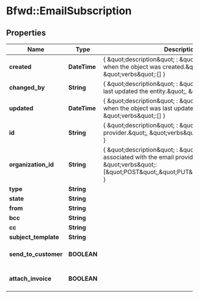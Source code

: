 # Bfwd::EmailSubscription

## Properties
Name | Type | Description | Notes
------------ | ------------- | ------------- | -------------
**created** | **DateTime** | { \&quot;description\&quot; : \&quot;The UTC DateTime when the object was created.\&quot;, \&quot;verbs\&quot;:[] } | [optional] 
**changed_by** | **String** | { \&quot;description\&quot; : \&quot;ID of the user who last updated the entity.\&quot;, \&quot;verbs\&quot;:[] } | [optional] 
**updated** | **DateTime** | { \&quot;description\&quot; : \&quot;The UTC DateTime when the object was last updated.\&quot;, \&quot;verbs\&quot;:[] } | [optional] 
**id** | **String** | { \&quot;description\&quot; : \&quot;ID of the email provider.\&quot;, \&quot;verbs\&quot;:[\&quot;GET\&quot;] } | [optional] 
**organization_id** | **String** | { \&quot;description\&quot; : \&quot;ID of the organization associated with the email provider.\&quot;, \&quot;verbs\&quot;:[\&quot;POST\&quot;,\&quot;PUT\&quot;,\&quot;GET\&quot;] } | 
**type** | **String** |  | [optional] 
**state** | **String** |  | 
**from** | **String** |  | 
**bcc** | **String** |  | [optional] 
**cc** | **String** |  | [optional] 
**subject_template** | **String** |  | [optional] 
**send_to_customer** | **BOOLEAN** |  | [optional] [default to false]
**attach_invoice** | **BOOLEAN** |  | [optional] [default to false]


